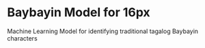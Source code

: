 # Baybayin Model for 16px
 Machine Learning Model for identifying traditional tagalog Baybayin characters
